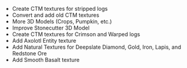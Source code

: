 - Create CTM textures for stripped logs
- Convert and add old CTM textures
- More 3D Models (Crops, Pumpkin, etc.)
- Improve Stonecutter 3D Model
- Create CTM textures for Crimson and Warped logs
- Add Axolotl Entity texture
- Add Natural Textures for Deepslate Diamond, Gold, Iron, Lapis, and Redstone Ore
- Add Smooth Basalt texture
